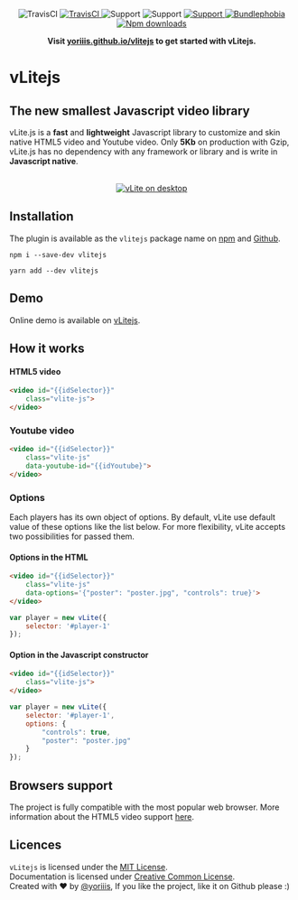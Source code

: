 <p align="center">
    <img alt="TravisCI" src="https://img.shields.io/badge/vLitejs-v3.0.0-ffb300.svg?style=for-the-badge">
    <a href="https://travis-ci.com/yoriiis/vlitejs">
        <img alt="TravisCI" src="https://img.shields.io/travis/yoriiis/vlitejs?style=for-the-badge">
    </a>
    <img alt="Support" src="https://img.shields.io/npm/v/vlitejs?style=for-the-badge">
    <img alt="Support" src="https://img.shields.io/node/v/vlitejs?style=for-the-badge">
    <a href="https://gitter.im/vlitejs/vlitejs">
        <img alt="Support" src="https://img.shields.io/gitter/room/vlitejs/vlitejs?style=for-the-badge">
    </a>
    <a href="https://bundlephobia.com/result?p=fela@latest">
        <img alt="Bundlephobia" src="https://img.shields.io/bundlephobia/minzip/vlitejs?style=for-the-badge">
    </a>
    <a href="https://npmjs.com/package/chunks-webpack-plugin">
        <img alt="Npm downloads" src="https://img.shields.io/npm/dm/vlitejs?color=fb3e44&label=npm%20downloads&style=for-the-badge">
    </a>
</p>

<p align="center">
    <strong>Visit <a href="https://yoriiis.github.io/vlitejs" title="yoriiis.github.io/vlitejs">yoriiis.github.io/vlitejs</a> to get started with vLitejs.</strong>
</p>

# vLitejs

## The new smallest Javascript video library

vLite.js is a **fast** and **lightweight** Javascript library to customize and skin native HTML5 video and Youtube video. Only **5Kb** on production with Gzip, vLite.js has no dependency with any framework or library and is write in **Javascript native**.<br /><br />

<p align="center">
    <a href="https://yoriiis.github.io/vlitejs/demo" title="vLitejs demo" target="_blank">
        <img src="https://yoriiis.github.io/vlitejs/img/demo.jpg" alt="vLite on desktop" />
    </a>
</p>

## Installation

The plugin is available as the `vlitejs` package name on [npm](https://www.npmjs.com/package/vlitejs) and [Github](https://github.com/yoriiis/vlitejs).

```
npm i --save-dev vlitejs
```
```
yarn add --dev vlitejs
```

## Demo

Online demo is available on [vLitejs](https://yoriiis.github.io/vlitejs/demo).

## How it works

#### HTML5 video

```html
<video id="{{idSelector}}"
    class="vlite-js">
</video>
```

### Youtube video

```html
<video id="{{idSelector}}"
    class="vlite-js"
    data-youtube-id="{{idYoutube}">
</video>
```

### Options

Each players has its own object of options. By default, vLite use default value of these options like the list below. For more flexibility, vLite accepts two possibilities for passed them.

#### Options in the HTML

```html
<video id="{{idSelector}}"
    class="vlite-js"
    data-options='{"poster": "poster.jpg", "controls": true}'>
</video>
```

```javascript
var player = new vLite({
    selector: '#player-1'
});
```

#### Option in the Javascript constructor

```html
<video id="{{idSelector}}"
    class="vlite-js">
</video>
```

```javascript
var player = new vLite({
    selector: '#player-1',
    options: {
        "controls": true,
        "poster": "poster.jpg"
    }
});
```

## Browsers support

The project is fully compatible with the most popular web browser. More information about the HTML5 video support <a href="https://caniuse.com/#feat=video" target="_blank" title="Browser support">here</a>.

## Licences

`vLitejs` is licensed under the [MIT License](http://opensource.org/licenses/MIT).<br>
Documentation is licensed under [Creative Common License](http://creativecommons.org/licenses/by/4.0/).<br>
Created with ♥ by [@yoriiis](http://github.com/yoriiis), If you like the project, like it on Github please :)
